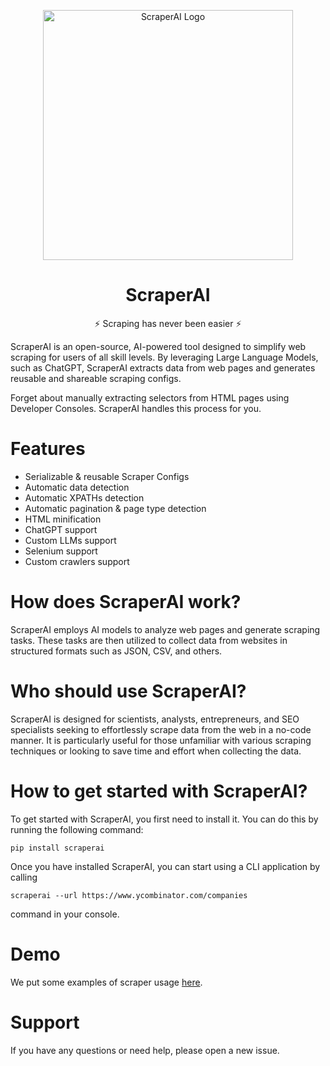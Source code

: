 <p align="center">
  <picture>
    <img alt="ScraperAI Logo" width="400px" src="https://raw.githubusercontent.com/scraperai/scraperai/main/images/logo.png">
  </picture>
</p>
<h1 align="center">
  ScraperAI
</h1>
<p align="center">
    ⚡ Scraping has never been easier ⚡
</p>

ScraperAI is an open-source, AI-powered tool designed to simplify web scraping for users of all skill levels. 
By leveraging Large Language Models, such as ChatGPT, ScraperAI extracts data from web pages and generates 
reusable and shareable scraping configs.

Forget about manually extracting selectors from HTML pages using Developer Consoles. ScraperAI handles this process for you.

# Features
- Serializable & reusable Scraper Configs
- Automatic data detection
- Automatic XPATHs detection
- Automatic pagination & page type detection
- HTML minification
- ChatGPT support
- Custom LLMs support
- Selenium support
- Custom crawlers support

# How does ScraperAI work?
ScraperAI employs AI models to analyze web pages and generate scraping tasks. 
These tasks are then utilized to collect data from websites in structured formats such as JSON, CSV, and others.

# Who should use ScraperAI?
ScraperAI is designed for scientists, analysts, entrepreneurs, and SEO specialists seeking to effortlessly scrape data from the web in a no-code manner. 
It is particularly useful for those unfamiliar with various scraping techniques or looking to save time and effort when collecting the data.

# How to get started with ScraperAI?
To get started with ScraperAI, you first need to install it. You can do this by running the following command:
```console
pip install scraperai
```

Once you have installed ScraperAI, you can start using a CLI application by calling
```console
scraperai --url https://www.ycombinator.com/companies
```
command in your console.

# Demo
We put some examples of scraper usage [here](https://github.com/scraperai/scraperai/blob/main/examples/).

# Support
If you have any questions or need help, please open a new issue.
